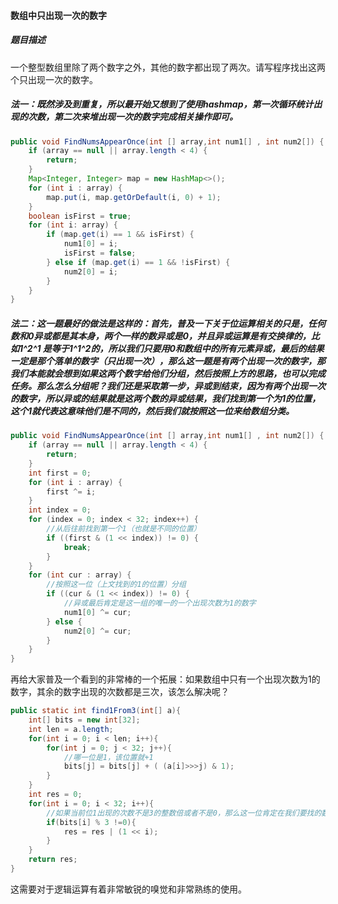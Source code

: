 #### 数组中只出现一次的数字

##### 题目描述

一个整型数组里除了两个数字之外，其他的数字都出现了两次。请写程序找出这两个只出现一次的数字。

<!--more-->

##### 法一：既然涉及到重复，所以最开始又想到了使用hashmap，第一次循环统计出现的次数，第二次来堆出现一次的数字完成相关操作即可。

```java
public void FindNumsAppearOnce(int [] array,int num1[] , int num2[]) {
    if (array == null || array.length < 4) {
        return;
    }
    Map<Integer, Integer> map = new HashMap<>();
    for (int i : array) {
        map.put(i, map.getOrDefault(i, 0) + 1);
    }
    boolean isFirst = true;
    for (int i: array) {
        if (map.get(i) == 1 && isFirst) {
            num1[0] = i;
            isFirst = false;
        } else if (map.get(i) == 1 && !isFirst) {
            num2[0] = i;
        }
    }
}
```

##### 法二：这一题最好的做法是这样的：首先，普及一下关于位运算相关的只是，任何数和0异或都是其本身，两个一样的数异或是0，并且异或运算是有交换律的，比如1^2^1 是等于1^1^2的，所以我们只要用0和数组中的所有元素异或，最后的结果一定是那个落单的数字（只出现一次），那么这一题是有两个出现一次的数字，那我们本能就会想到如果这两个数字给他们分组，然后按照上方的思路，也可以完成任务。那么怎么分组呢？我们还是采取第一步，异或到结束，因为有两个出现一次的数字，所以异或的结果就是这两个数的异或结果，我们找到第一个为1的位置，这个1就代表这意味他们是不同的，然后我们就按照这一位来给数组分类。

```java
public void FindNumsAppearOnce(int [] array,int num1[] , int num2[]) {
    if (array == null || array.length < 4) {
        return;
    }
    int first = 0;
    for (int i : array) {
        first ^= i;
    }
    int index = 0;
    for (index = 0; index < 32; index++) {
        //从后往前找到第一个1（也就是不同的位置）
        if ((first & (1 << index)) != 0) {
            break;
        }
    }
    for (int cur : array) {
        //按照这一位（上文找到的1的位置）分组
        if ((cur & (1 << index)) != 0) {
            //异或最后肯定是这一组的唯一的一个出现次数为1的数字
            num1[0] ^= cur;
        } else {
            num2[0] ^= cur;
        }
    }
}
```

再给大家普及一个看到的非常棒的一个拓展：如果数组中只有一个出现次数为1的数字，其余的数字出现的次数都是三次，该怎么解决呢？

```java
public static int find1From3(int[] a){
    int[] bits = new int[32];
    int len = a.length;
    for(int i = 0; i < len; i++){
        for(int j = 0; j < 32; j++){
            //哪一位是1，该位置就+1
            bits[j] = bits[j] + ( (a[i]>>>j) & 1);
        }
    }
    int res = 0;
    for(int i = 0; i < 32; i++){
        //如果当前位1出现的次数不是3的整数倍或者不是0，那么这一位肯定在我们要找的数字里
        if(bits[i] % 3 !=0){
            res = res | (1 << i);
        }
    }
    return res;
}
```

这需要对于逻辑运算有着非常敏锐的嗅觉和非常熟练的使用。